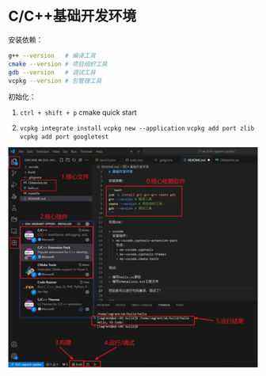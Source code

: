 # C/C++基础开发环境

安装依赖：

```bash
g++ --version   # 编译工具
cmake --version # 项目组织工具
gdb --version   # 调试工具
vcpkg --version # 包管理工具
```

初始化：

1. `ctrl + shift + p`
cmake quick start

2. `vcpkg integrate install`
`vcpkg new --application`
`vcpkg add port zlib`
`vcpkg add port googletest`

![snapshot](../02-gcc-cmake-gdb/.github/images/Snapshot_2025-09-22_01-13-26.png)
